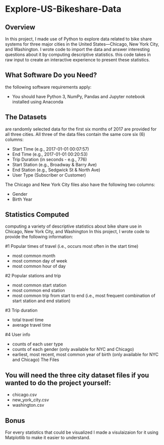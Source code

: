 # Explore-US-Bikeshare-Data
## Overview
In this project,
I made use of Python to explore data related to bike share systems for three major cities in the United States—Chicago, New York City, and Washington.
I wrote code to import the data and answer interesting questions about it by computing descriptive statistics.
this code takes in raw input to create an interactive experience to present these statistics.

## What Software Do you Need?
the following software requirements apply:
- You should have Python 3, NumPy, Pandas and Jupyter notebook installed using Anaconda

## The Datasets
are randomly selected data for the first six months of 2017 are provided for all three cities. All three of the data files contain the same core six (6) columns:

- Start Time (e.g., 2017-01-01 00:07:57)
- End Time (e.g., 2017-01-01 00:20:53)
- Trip Duration (in seconds - e.g., 776)
- Start Station (e.g., Broadway & Barry Ave)
- End Station (e.g., Sedgwick St & North Ave)
- User Type (Subscriber or Customer)

The Chicago and New York City files also have the following two columns:
- Gender
- Birth Year

## Statistics Computed
computing a variety of descriptive statistics about bike share use in Chicago, New York City, and Washington
In this project, I wrote code to provide the following information:

#1 Popular times of travel (i.e., occurs most often in the start time)
- most common month
- most common day of week
- most common hour of day

#2 Popular stations and trip
- most common start station
- most common end station
- most common trip from start to end (i.e., most frequent combination of start station and end station)

#3 Trip duration
- total travel time
- average travel time

#4 User info
- counts of each user type
- counts of each gender (only available for NYC and Chicago)
- earliest, most recent, most common year of birth (only available for NYC and Chicago)
The Files

## You will need the three city dataset files if you wanted to do the project yourself:
- chicago.csv
- new_york_city.csv
- washington.csv

## Bonus

For every statistics that could be visualized I made a visulaizaion for it using Matplotlib to make it easier to understand.
